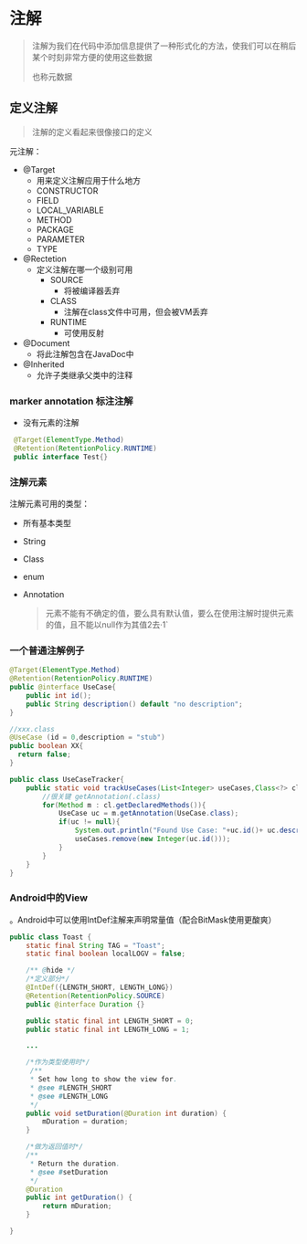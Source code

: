 # 注解

> 注解为我们在代码中添加信息提供了一种形式化的方法，使我们可以在稍后某个时刻非常方便的使用这些数据
>
> 也称元数据

## 定义注解

> 注解的定义看起来很像接口的定义



元注解：

* @Target
  * 用来定义注解应用于什么地方
  * CONSTRUCTOR
  * FIELD
  * LOCAL_VARIABLE
  * METHOD
  * PACKAGE
  * PARAMETER
  * TYPE
* @Rectetion
  * 定义注解在哪一个级别可用
    * SOURCE
      * 将被编译器丢弃
    * CLASS
      * 注解在class文件中可用，但会被VM丢弃
    * RUNTIME
      * 可使用反射
* @Document
  * 将此注解包含在JavaDoc中
* @Inherited
  * 允许子类继承父类中的注释

### marker annotation 标注注解

* 没有元素的注解


```java
 @Target(ElementType.Method)
 @Retention(RetentionPolicy.RUNTIME)
 public interface Test{}
```
### 注解元素

注解元素可用的类型：

* 所有基本类型
* String
* Class
* enum
* Annotation

  > 元素不能有不确定的值，要么具有默认值，要么在使用注解时提供元素的值，且不能以null作为其值2去·1`

### 一个普通注解例子

```java
@Target(ElementType.Method)
@Retention(RetentionPolicy.RUNTIME)
public @interface UseCase{
  	public int id();
  	public String description() default "no description";
}

//xxx.class
@UseCase (id = 0,description = "stub")
public boolean XX{
  return false;
}

public class UseCaseTracker{
	public static void trackUseCases(List<Integer> useCases,Class<?> cl){
      	//很关键 getAnnotation(.class)
      	for(Method m : cl.getDeclaredMethods()){
          	UseCase uc = m.getAnnotation(UseCase.class);
          	if(uc != null){
              	System.out.println("Found Use Case: "+uc.id()+ uc.description);
              	useCases.remove(new Integer(uc.id()));
          	}
      	}
	}
}
```


### Android中的View

。Android中可以使用IntDef注解来声明常量值（配合BitMask使用更酸爽）

```java
public class Toast {
    static final String TAG = "Toast";
    static final boolean localLOGV = false;

    /** @hide */
    /*定义部分*/
    @IntDef({LENGTH_SHORT, LENGTH_LONG})
    @Retention(RetentionPolicy.SOURCE)
    public @interface Duration {}

    public static final int LENGTH_SHORT = 0;
    public static final int LENGTH_LONG = 1;

    ...

    /*作为类型使用时*/
     /**
     * Set how long to show the view for.
     * @see #LENGTH_SHORT
     * @see #LENGTH_LONG
     */
    public void setDuration(@Duration int duration) {
        mDuration = duration;
    }

    /*做为返回值时*/
    /**
     * Return the duration.
     * @see #setDuration
     */
    @Duration
    public int getDuration() {
        return mDuration;
    }

}
```

